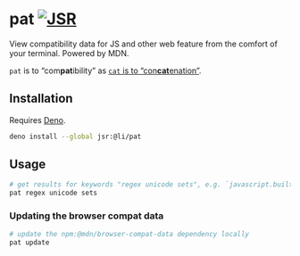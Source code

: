 # pat [![JSR](https://jsr.io/badges/@li/pat)](https://jsr.io/@li/pat)

View compatibility data for JS and other web feature from the comfort of your terminal. Powered by MDN.

`pat` is to “com**pat**ibility” as [`cat` is to “con**cat**enation”](https://en.wikipedia.org/wiki/Cat_(Unix)#:~:text=The%20name,%22to%20chain%22).

## Installation

Requires [Deno](https://deno.com/).

```sh
deno install --global jsr:@li/pat
```

## Usage

```sh
# get results for keywords "regex unicode sets", e.g. `javascript.builtins.RegExp.unicodeSets`
pat regex unicode sets
```

### Updating the browser compat data

```sh
# update the npm:@mdn/browser-compat-data dependency locally
pat update
```
